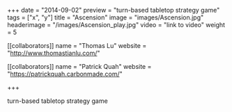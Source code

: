 +++
date = "2014-09-02"
preview = "turn-based tabletop strategy game"
tags = ["x", "y"]
title = "Ascension"
image = "images/Ascension.jpg"
headerimage = "/images/Ascension_play.jpg"
video = "link to video"
weight = 5

[[collaborators]]
name = "Thomas Lu"
website = "http://www.thomastianlu.com/"

[[collaborators]]
name = "Patrick Quah"
website = "https://patrickquah.carbonmade.com/"

+++

turn-based tabletop strategy game
